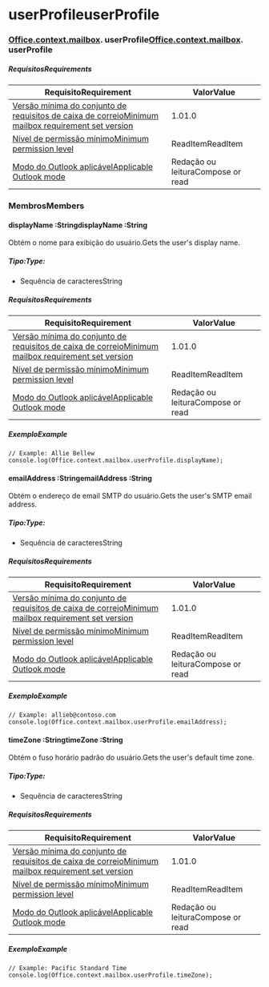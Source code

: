 
# <a name="userprofile"></a><span data-ttu-id="a548e-101">userProfile</span><span class="sxs-lookup"><span data-stu-id="a548e-101">userProfile</span></span>

### <span data-ttu-id="a548e-p101">[Office](Office.md)[.context](Office.context.md)[.mailbox](Office.context.mailbox.md). userProfile</span><span class="sxs-lookup"><span data-stu-id="a548e-p101">[Office](Office.md)[.context](Office.context.md)[.mailbox](Office.context.mailbox.md). userProfile</span></span>

##### <a name="requirements"></a><span data-ttu-id="a548e-104">Requisitos</span><span class="sxs-lookup"><span data-stu-id="a548e-104">Requirements</span></span>

|<span data-ttu-id="a548e-105">Requisito</span><span class="sxs-lookup"><span data-stu-id="a548e-105">Requirement</span></span>| <span data-ttu-id="a548e-106">Valor</span><span class="sxs-lookup"><span data-stu-id="a548e-106">Value</span></span>|
|---|---|
|[<span data-ttu-id="a548e-107">Versão mínima do conjunto de requisitos de caixa de correio</span><span class="sxs-lookup"><span data-stu-id="a548e-107">Minimum mailbox requirement set version</span></span>](/office/dev/add-ins/reference/requirement-sets/outlook-api-requirement-sets)| <span data-ttu-id="a548e-108">1.0</span><span class="sxs-lookup"><span data-stu-id="a548e-108">1.0</span></span>|
|[<span data-ttu-id="a548e-109">Nível de permissão mínimo</span><span class="sxs-lookup"><span data-stu-id="a548e-109">Minimum permission level</span></span>](https://docs.microsoft.com/outlook/add-ins/understanding-outlook-add-in-permissions)| <span data-ttu-id="a548e-110">ReadItem</span><span class="sxs-lookup"><span data-stu-id="a548e-110">ReadItem</span></span>|
|[<span data-ttu-id="a548e-111">Modo do Outlook aplicável</span><span class="sxs-lookup"><span data-stu-id="a548e-111">Applicable Outlook mode</span></span>](https://docs.microsoft.com/outlook/add-ins/#extension-points)| <span data-ttu-id="a548e-112">Redação ou leitura</span><span class="sxs-lookup"><span data-stu-id="a548e-112">Compose or read</span></span>|

### <a name="members"></a><span data-ttu-id="a548e-113">Membros</span><span class="sxs-lookup"><span data-stu-id="a548e-113">Members</span></span>

####  <a name="displayname-string"></a><span data-ttu-id="a548e-114">displayName :String</span><span class="sxs-lookup"><span data-stu-id="a548e-114">displayName :String</span></span>

<span data-ttu-id="a548e-115">Obtém o nome para exibição do usuário.</span><span class="sxs-lookup"><span data-stu-id="a548e-115">Gets the user's display name.</span></span>

##### <a name="type"></a><span data-ttu-id="a548e-116">Tipo:</span><span class="sxs-lookup"><span data-stu-id="a548e-116">Type:</span></span>

*   <span data-ttu-id="a548e-117">Sequência de caracteres</span><span class="sxs-lookup"><span data-stu-id="a548e-117">String</span></span>

##### <a name="requirements"></a><span data-ttu-id="a548e-118">Requisitos</span><span class="sxs-lookup"><span data-stu-id="a548e-118">Requirements</span></span>

|<span data-ttu-id="a548e-119">Requisito</span><span class="sxs-lookup"><span data-stu-id="a548e-119">Requirement</span></span>| <span data-ttu-id="a548e-120">Valor</span><span class="sxs-lookup"><span data-stu-id="a548e-120">Value</span></span>|
|---|---|
|[<span data-ttu-id="a548e-121">Versão mínima do conjunto de requisitos de caixa de correio</span><span class="sxs-lookup"><span data-stu-id="a548e-121">Minimum mailbox requirement set version</span></span>](/office/dev/add-ins/reference/requirement-sets/outlook-api-requirement-sets)| <span data-ttu-id="a548e-122">1.0</span><span class="sxs-lookup"><span data-stu-id="a548e-122">1.0</span></span>|
|[<span data-ttu-id="a548e-123">Nível de permissão mínimo</span><span class="sxs-lookup"><span data-stu-id="a548e-123">Minimum permission level</span></span>](https://docs.microsoft.com/outlook/add-ins/understanding-outlook-add-in-permissions)| <span data-ttu-id="a548e-124">ReadItem</span><span class="sxs-lookup"><span data-stu-id="a548e-124">ReadItem</span></span>|
|[<span data-ttu-id="a548e-125">Modo do Outlook aplicável</span><span class="sxs-lookup"><span data-stu-id="a548e-125">Applicable Outlook mode</span></span>](https://docs.microsoft.com/outlook/add-ins/#extension-points)| <span data-ttu-id="a548e-126">Redação ou leitura</span><span class="sxs-lookup"><span data-stu-id="a548e-126">Compose or read</span></span>|

##### <a name="example"></a><span data-ttu-id="a548e-127">Exemplo</span><span class="sxs-lookup"><span data-stu-id="a548e-127">Example</span></span>

```
// Example: Allie Bellew
console.log(Office.context.mailbox.userProfile.displayName);
```

####  <a name="emailaddress-string"></a><span data-ttu-id="a548e-128">emailAddress :String</span><span class="sxs-lookup"><span data-stu-id="a548e-128">emailAddress :String</span></span>

<span data-ttu-id="a548e-129">Obtém o endereço de email SMTP do usuário.</span><span class="sxs-lookup"><span data-stu-id="a548e-129">Gets the user's SMTP email address.</span></span>

##### <a name="type"></a><span data-ttu-id="a548e-130">Tipo:</span><span class="sxs-lookup"><span data-stu-id="a548e-130">Type:</span></span>

*   <span data-ttu-id="a548e-131">Sequência de caracteres</span><span class="sxs-lookup"><span data-stu-id="a548e-131">String</span></span>

##### <a name="requirements"></a><span data-ttu-id="a548e-132">Requisitos</span><span class="sxs-lookup"><span data-stu-id="a548e-132">Requirements</span></span>

|<span data-ttu-id="a548e-133">Requisito</span><span class="sxs-lookup"><span data-stu-id="a548e-133">Requirement</span></span>| <span data-ttu-id="a548e-134">Valor</span><span class="sxs-lookup"><span data-stu-id="a548e-134">Value</span></span>|
|---|---|
|[<span data-ttu-id="a548e-135">Versão mínima do conjunto de requisitos de caixa de correio</span><span class="sxs-lookup"><span data-stu-id="a548e-135">Minimum mailbox requirement set version</span></span>](/office/dev/add-ins/reference/requirement-sets/outlook-api-requirement-sets)| <span data-ttu-id="a548e-136">1.0</span><span class="sxs-lookup"><span data-stu-id="a548e-136">1.0</span></span>|
|[<span data-ttu-id="a548e-137">Nível de permissão mínimo</span><span class="sxs-lookup"><span data-stu-id="a548e-137">Minimum permission level</span></span>](https://docs.microsoft.com/outlook/add-ins/understanding-outlook-add-in-permissions)| <span data-ttu-id="a548e-138">ReadItem</span><span class="sxs-lookup"><span data-stu-id="a548e-138">ReadItem</span></span>|
|[<span data-ttu-id="a548e-139">Modo do Outlook aplicável</span><span class="sxs-lookup"><span data-stu-id="a548e-139">Applicable Outlook mode</span></span>](https://docs.microsoft.com/outlook/add-ins/#extension-points)| <span data-ttu-id="a548e-140">Redação ou leitura</span><span class="sxs-lookup"><span data-stu-id="a548e-140">Compose or read</span></span>|

##### <a name="example"></a><span data-ttu-id="a548e-141">Exemplo</span><span class="sxs-lookup"><span data-stu-id="a548e-141">Example</span></span>

```
// Example: allieb@contoso.com
console.log(Office.context.mailbox.userProfile.emailAddress);
```

####  <a name="timezone-string"></a><span data-ttu-id="a548e-142">timeZone :String</span><span class="sxs-lookup"><span data-stu-id="a548e-142">timeZone :String</span></span>

<span data-ttu-id="a548e-143">Obtém o fuso horário padrão do usuário.</span><span class="sxs-lookup"><span data-stu-id="a548e-143">Gets the user's default time zone.</span></span>

##### <a name="type"></a><span data-ttu-id="a548e-144">Tipo:</span><span class="sxs-lookup"><span data-stu-id="a548e-144">Type:</span></span>

*   <span data-ttu-id="a548e-145">Sequência de caracteres</span><span class="sxs-lookup"><span data-stu-id="a548e-145">String</span></span>

##### <a name="requirements"></a><span data-ttu-id="a548e-146">Requisitos</span><span class="sxs-lookup"><span data-stu-id="a548e-146">Requirements</span></span>

|<span data-ttu-id="a548e-147">Requisito</span><span class="sxs-lookup"><span data-stu-id="a548e-147">Requirement</span></span>| <span data-ttu-id="a548e-148">Valor</span><span class="sxs-lookup"><span data-stu-id="a548e-148">Value</span></span>|
|---|---|
|[<span data-ttu-id="a548e-149">Versão mínima do conjunto de requisitos de caixa de correio</span><span class="sxs-lookup"><span data-stu-id="a548e-149">Minimum mailbox requirement set version</span></span>](/office/dev/add-ins/reference/requirement-sets/outlook-api-requirement-sets)| <span data-ttu-id="a548e-150">1.0</span><span class="sxs-lookup"><span data-stu-id="a548e-150">1.0</span></span>|
|[<span data-ttu-id="a548e-151">Nível de permissão mínimo</span><span class="sxs-lookup"><span data-stu-id="a548e-151">Minimum permission level</span></span>](https://docs.microsoft.com/outlook/add-ins/understanding-outlook-add-in-permissions)| <span data-ttu-id="a548e-152">ReadItem</span><span class="sxs-lookup"><span data-stu-id="a548e-152">ReadItem</span></span>|
|[<span data-ttu-id="a548e-153">Modo do Outlook aplicável</span><span class="sxs-lookup"><span data-stu-id="a548e-153">Applicable Outlook mode</span></span>](https://docs.microsoft.com/outlook/add-ins/#extension-points)| <span data-ttu-id="a548e-154">Redação ou leitura</span><span class="sxs-lookup"><span data-stu-id="a548e-154">Compose or read</span></span>|

##### <a name="example"></a><span data-ttu-id="a548e-155">Exemplo</span><span class="sxs-lookup"><span data-stu-id="a548e-155">Example</span></span>

```
// Example: Pacific Standard Time
console.log(Office.context.mailbox.userProfile.timeZone);
```